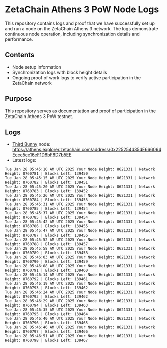 # ZetaChain Athens 3 PoW Node Logs
This repository contains logs and proof that we have successfully set up and run a node on the ZetaChain Athens 3 network. The logs demonstrate continuous node operation, including synchronization details and performance.

## Contents
- Node setup information
- Synchronization logs with block height details
- Ongoing proof of work logs to verify active participation in the ZetaChain network

## Purpose
This repository serves as documentation and proof of participation in the ZetaChain Athens 3 PoW testnet.

## Logs

- [Third Bunny](https://thirdbunny.xyz/) node: https://athens.explorer.zetachain.com/address/0x225254d35dE666064Eccc5ce16eF1D8bF8D7b5EE
- Latest logs:
```
Tue Jan 28 05:45:10 AM UTC 2025 Your Node Height: 8621331 | Network Height: 8760781 | Blocks Left: 139450
Tue Jan 28 05:45:15 AM UTC 2025 Your Node Height: 8621331 | Network Height: 8760782 | Blocks Left: 139451
Tue Jan 28 05:45:20 AM UTC 2025 Your Node Height: 8621331 | Network Height: 8760783 | Blocks Left: 139452
Tue Jan 28 05:45:26 AM UTC 2025 Your Node Height: 8621331 | Network Height: 8760784 | Blocks Left: 139453
Tue Jan 28 05:45:31 AM UTC 2025 Your Node Height: 8621331 | Network Height: 8760785 | Blocks Left: 139454
Tue Jan 28 05:45:37 AM UTC 2025 Your Node Height: 8621331 | Network Height: 8760785 | Blocks Left: 139454
Tue Jan 28 05:45:42 AM UTC 2025 Your Node Height: 8621331 | Network Height: 8760786 | Blocks Left: 139455
Tue Jan 28 05:45:47 AM UTC 2025 Your Node Height: 8621331 | Network Height: 8760787 | Blocks Left: 139456
Tue Jan 28 05:45:52 AM UTC 2025 Your Node Height: 8621331 | Network Height: 8760788 | Blocks Left: 139457
Tue Jan 28 05:45:58 AM UTC 2025 Your Node Height: 8621331 | Network Height: 8760789 | Blocks Left: 139458
Tue Jan 28 05:46:03 AM UTC 2025 Your Node Height: 8621331 | Network Height: 8760790 | Blocks Left: 139459
Tue Jan 28 05:46:08 AM UTC 2025 Your Node Height: 8621331 | Network Height: 8760791 | Blocks Left: 139460
Tue Jan 28 05:46:14 AM UTC 2025 Your Node Height: 8621331 | Network Height: 8760792 | Blocks Left: 139461
Tue Jan 28 05:46:19 AM UTC 2025 Your Node Height: 8621331 | Network Height: 8760793 | Blocks Left: 139462
Tue Jan 28 05:46:24 AM UTC 2025 Your Node Height: 8621331 | Network Height: 8760793 | Blocks Left: 139462
Tue Jan 28 05:46:29 AM UTC 2025 Your Node Height: 8621331 | Network Height: 8760794 | Blocks Left: 139463
Tue Jan 28 05:46:35 AM UTC 2025 Your Node Height: 8621331 | Network Height: 8760795 | Blocks Left: 139464
Tue Jan 28 05:46:40 AM UTC 2025 Your Node Height: 8621331 | Network Height: 8760796 | Blocks Left: 139465
Tue Jan 28 05:46:46 AM UTC 2025 Your Node Height: 8621331 | Network Height: 8760797 | Blocks Left: 139466
Tue Jan 28 05:46:51 AM UTC 2025 Your Node Height: 8621331 | Network Height: 8760798 | Blocks Left: 139467
```
